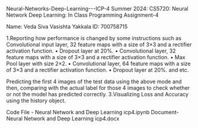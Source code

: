 Neural-Networks-Deep-Learning---ICP-4 Summer 2024: CS5720: Neural Network Deep Learning: In Class Programming Assignment-4

Name: Veda Siva Vasishta Yakkala ID: 700758715

1.Reporting how performance is changed by some instructions such as Convolutional input layer, 32 feature maps with a size of 3×3 and a rectifier activation function. • Dropout layer at 20%. • Convolutional layer, 32 feature maps with a size of 3×3 and a rectifier activation function. • Max Pool layer with size 2×2. • Convolutional layer, 64 feature maps with a size of 3×3 and a rectifier activation function. • Dropout layer at 20%. and etc.

Predicting the first 4 images of the test data using the above mode and then, comparing with the actual label for those 4 images to check whether or not the model has predicted correctly.
3.Visualizing Loss and Accuracy using the history object.

Code File - Neural Network and Deep Learning icp4.ipynb Document- Neural Network and Deep Learning icp4.docx
